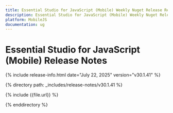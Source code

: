 ```yaml
---
title: Essential Studio for JavaScript (Mobile) Weekly Nuget Release Release Notes  
description: Essential Studio for JavaScript (Mobile) Weekly Nuget Release Release Notes  
platform: MobileJS
documentation: ug
---
```


# Essential Studio for JavaScript (Mobile)  Release Notes  

{% include release-info.html date="July 22, 2025"  version="v30.1.41" %}

{% directory path: _includes/release-notes/v30.1.41 %}

{% include {{file.url}} %}

{% enddirectory %}